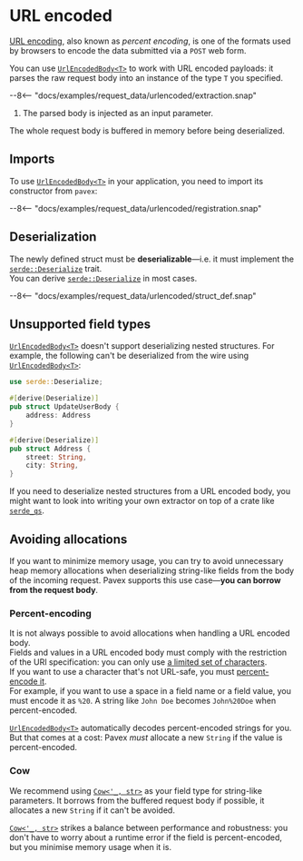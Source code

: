 # URL encoded

[URL encoding](https://en.wikipedia.org/wiki/Percent-encoding), also known as _percent encoding_, is one
of the formats used by browsers to encode the data submitted via a `POST` web form.

You can use [`UrlEncodedBody<T>`][UrlEncodedBody] to work with URL encoded payloads:
it parses the raw request body into an instance of the type `T` you specified.

--8<-- "docs/examples/request_data/urlencoded/extraction.snap"

1. The parsed body is injected as an input parameter.

The whole request body is buffered in memory before being deserialized.

## Imports

To use [`UrlEncodedBody<T>`][UrlEncodedBody] in your application, you need to import its constructor from `pavex`:

--8<-- "docs/examples/request_data/urlencoded/registration.snap"

## Deserialization

The newly defined struct must be **deserializable**—i.e. it must implement
the [`serde::Deserialize`][serde::Deserialize] trait.\
You can derive [`serde::Deserialize`][serde::Deserialize] in most cases.

--8<-- "docs/examples/request_data/urlencoded/struct_def.snap"

## Unsupported field types

[`UrlEncodedBody<T>`][UrlEncodedBody] doesn't support deserializing nested structures.
For example, the following can't be deserialized from the wire using [`UrlEncodedBody<T>`][UrlEncodedBody]:

```rust
use serde::Deserialize;

#[derive(Deserialize)]
pub struct UpdateUserBody {
    address: Address
}

#[derive(Deserialize)]
pub struct Address {
    street: String,
    city: String,
}
```

If you need to deserialize nested structures from a URL encoded body,
you might want to look into writing your own extractor on top of a crate like
[`serde_qs`](https://crates.io/crates/serde_qs).

## Avoiding allocations

If you want to minimize memory usage, you can try to avoid unnecessary heap memory allocations when deserializing
string-like fields from the body of the incoming request.
Pavex supports this use case—**you can borrow from the request body**.

### Percent-encoding

It is not always possible to avoid allocations when handling a URL encoded body.\
Fields and values in a URL encoded body must comply with the restriction of the URI specification:
you can only use [a limited set of characters](https://datatracker.ietf.org/doc/html/rfc3986#section-2).\
If you want to use a character that's not URL-safe, you
must [percent-encode it](https://developer.mozilla.org/en-US/docs/Glossary/Percent-encoding).\
For example, if you want to use a space in a field name or a field value, you must encode it as `%20`.
A string like `John Doe` becomes `John%20Doe` when percent-encoded.

[`UrlEncodedBody<T>`][UrlEncodedBody] automatically decodes percent-encoded strings for you. But that comes at a cost:
Pavex _must_ allocate a new `String` if the value is percent-encoded.

### Cow

We recommend using [`Cow<'_, str>`][Cow] as your field type for string-like parameters.
It borrows from the buffered request body if possible, it allocates a new `String` if it can't be avoided.

[`Cow<'_, str>`][Cow] strikes a balance between performance and robustness: you don't have to worry about a runtime
error if the field is percent-encoded, but you minimise memory usage when it is.

[BufferedBody]: /api_reference/pavex/request/body/struct.BufferedBody.html
[UrlEncodedBody]: /api_reference/pavex/request/body/struct.UrlEncodedBody.html
[UrlEncodedBody::register]: /api_reference/pavex/request/body/struct.UrlEncodedBody.html#method.register
[serde::Deserialize]: https://docs.rs/serde/latest/serde/trait.Deserialize.html
[Cow]: https://doc.rust-lang.org/std/borrow/enum.Cow.html
